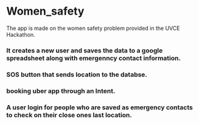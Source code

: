 # Women_safety

The app is made on the women safety problem provided in the UVCE Hackathon.

### It creates a new user and saves the data to a google spreadsheet along with emergenncy contact information.
### SOS button that sends location to the databse.
### booking uber app through an Intent.
### A user login for people who are saved as emergency contacts to check on their close ones last location.
